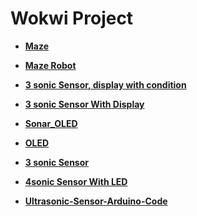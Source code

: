 # Wokwi Project


- **[Maze](https://wokwi.com/projects/375113099306836993)**

- **[Maze Robot](https://wokwi.com/projects/372410771108220929)**
  
- **[3 sonic Sensor, display with condition](https://wokwi.com/projects/372187266148338689)** 

- **[3 sonic Sensor With Display](https://wokwi.com/projects/372202652784221185)** 

- **[Sonar_OLED](https://wokwi.com/projects/372203174608092161)** 

- **[OLED](https://wokwi.com/projects/372203372150714241)** 

- **[3 sonic Sensor](https://wokwi.com/projects/371503710938411509)** 

- **[4sonic Sensor With LED](https://wokwi.com/projects/371603536108084225)** 
  
- **[Ultrasonic-Sensor-Arduino-Code](https://wokwi.com/projects/371600357953829889)** 
  

  







  

